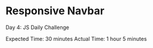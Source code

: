 # Responsive Navbar

Day 4: JS Daily Challenge

Expected Time: 30 minutes
Actual Time: 1 hour 5 minutes